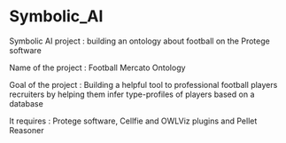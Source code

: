 # Symbolic_AI
Symbolic AI project : building an ontology about football on the Protege software

Name of the project : Football Mercato Ontology

Goal of the project : Building a helpful tool to professional football players recruiters by helping
them infer type-profiles of players based on a database

It requires : Protege software, Cellfie and OWLViz plugins and Pellet Reasoner
